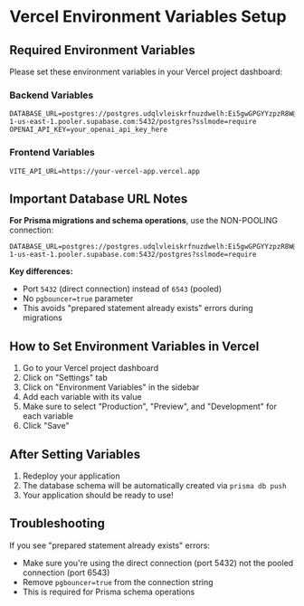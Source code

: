 # Vercel Environment Variables Setup

## Required Environment Variables

Please set these environment variables in your Vercel project dashboard:

### Backend Variables
```
DATABASE_URL=postgres://postgres.udqlvleiskrfnuzdwelh:Ei5gwGPGYYzpzR8W@aws-1-us-east-1.pooler.supabase.com:5432/postgres?sslmode=require
OPENAI_API_KEY=your_openai_api_key_here
```

### Frontend Variables
```
VITE_API_URL=https://your-vercel-app.vercel.app
```

## Important Database URL Notes

**For Prisma migrations and schema operations**, use the NON-POOLING connection:
```
DATABASE_URL=postgres://postgres.udqlvleiskrfnuzdwelh:Ei5gwGPGYYzpzR8W@aws-1-us-east-1.pooler.supabase.com:5432/postgres?sslmode=require
```

**Key differences:**
- Port `5432` (direct connection) instead of `6543` (pooled)
- No `pgbouncer=true` parameter
- This avoids "prepared statement already exists" errors during migrations

## How to Set Environment Variables in Vercel

1. Go to your Vercel project dashboard
2. Click on "Settings" tab
3. Click on "Environment Variables" in the sidebar
4. Add each variable with its value
5. Make sure to select "Production", "Preview", and "Development" for each variable
6. Click "Save"

## After Setting Variables

1. Redeploy your application
2. The database schema will be automatically created via `prisma db push`
3. Your application should be ready to use!

## Troubleshooting

If you see "prepared statement already exists" errors:
- Make sure you're using the direct connection (port 5432) not the pooled connection (port 6543)
- Remove `pgbouncer=true` from the connection string
- This is required for Prisma schema operations